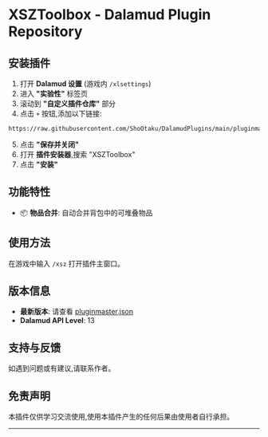# XSZToolbox - Dalamud Plugin Repository


## 安装插件

1. 打开 **Dalamud 设置** (游戏内 `/xlsettings`)
2. 进入 **"实验性"** 标签页
3. 滚动到 **"自定义插件仓库"** 部分
4. 点击 `+` 按钮,添加以下链接:

```
https://raw.githubusercontent.com/ShoOtaku/DalamudPlugins/main/pluginmaster.json
```

5. 点击 **"保存并关闭"**
6. 打开 **插件安装器**,搜索 "XSZToolbox"
7. 点击 **"安装"**

## 功能特性

- 📦 **物品合并**: 自动合并背包中的可堆叠物品

## 使用方法

在游戏中输入 `/xsz` 打开插件主窗口。


## 版本信息

- **最新版本**: 请查看 [pluginmaster.json](pluginmaster.json)
- **Dalamud API Level**: 13

## 支持与反馈

如遇到问题或有建议,请联系作者。

## 免责声明

本插件仅供学习交流使用,使用本插件产生的任何后果由使用者自行承担。

---

